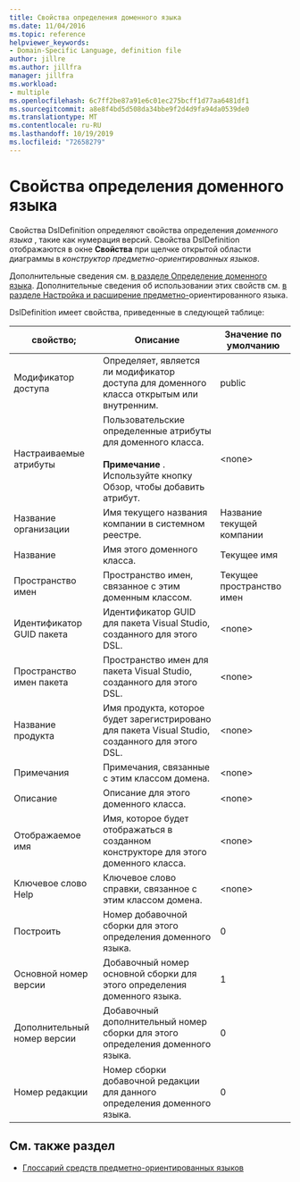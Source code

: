 ```yaml
---
title: Свойства определения доменного языка
ms.date: 11/04/2016
ms.topic: reference
helpviewer_keywords:
- Domain-Specific Language, definition file
author: jillre
ms.author: jillfra
manager: jillfra
ms.workload:
- multiple
ms.openlocfilehash: 6c7ff2be87a91e6c01ec275bcff1d77aa6481df1
ms.sourcegitcommit: a8e8f4bd5d508da34bbe9f2d4d9fa94da0539de0
ms.translationtype: MT
ms.contentlocale: ru-RU
ms.lasthandoff: 10/19/2019
ms.locfileid: "72658279"
---
```

# <a name="properties-of-a-dsl-definition"></a>Свойства определения доменного языка
Свойства DslDefinition определяют свойства определения *доменного языка* , такие как нумерация версий. Свойства DslDefinition отображаются в окне **Свойства** при щелчке открытой области диаграммы в *конструктор предметно-ориентированных языков*.

 Дополнительные сведения см. [в разделе Определение доменного языка](../modeling/how-to-define-a-domain-specific-language.md). Дополнительные сведения об использовании этих свойств см. [в разделе Настройка и расширение предметно-](../modeling/customizing-and-extending-a-domain-specific-language.md)ориентированного языка.

 DslDefinition имеет свойства, приведенные в следующей таблице:

|свойство;|Описание|Значение по умолчанию|
|-|-|-|
|Модификатор доступа|Определяет, является ли модификатор доступа для доменного класса открытым или внутренним.|public|
|Настраиваемые атрибуты|Пользовательские определенные атрибуты для доменного класса.<br /><br /> **Примечание** . Используйте кнопку Обзор, чтобы добавить атрибут.|\<none>|
|Название организации|Имя текущего названия компании в системном реестре.|Название текущей компании|
|Название|Имя этого доменного класса.|Текущее имя|
|Пространство имен|Пространство имен, связанное с этим доменным классом.|Текущее пространство имен|
|Идентификатор GUID пакета|Идентификатор GUID для пакета Visual Studio, созданного для этого DSL.|\<none>|
|Пространство имен пакета|Пространство имен для пакета Visual Studio, созданного для этого DSL.|\<none>|
|Название продукта|Имя продукта, которое будет зарегистрировано для пакета Visual Studio, созданного для этого DSL.|\<none>|
|Примечания|Примечания, связанные с этим классом домена.|\<none>|
|Описание|Описание для этого доменного класса.|\<none>|
|Отображаемое имя|Имя, которое будет отображаться в созданном конструкторе для этого доменного класса.|\<none>|
|Ключевое слово Help|Ключевое слово справки, связанное с этим классом домена.|\<none>|
|Построить|Номер добавочной сборки для этого определения доменного языка.|0|
|Основной номер версии|Добавочный номер основной сборки для этого определения доменного языка.|1|
|Дополнительный номер версии|Добавочный дополнительный номер сборки для этого определения доменного языка.|0|
|Номер редакции|Номер сборки добавочной редакции для данного определения доменного языка.|0|

## <a name="see-also"></a>См. также раздел

- [Глоссарий средств предметно-ориентированных языков](https://msdn.microsoft.com/ca5e84cb-a315-465c-be24-76aa3df276aa)